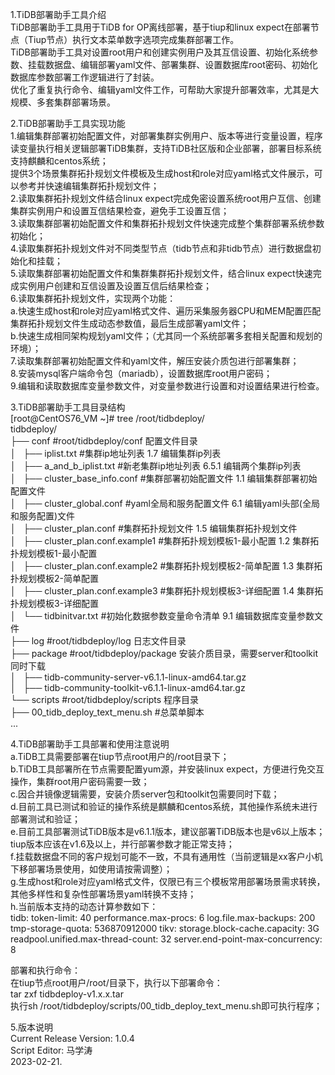 1.TiDB部署助手工具介绍   
TiDB部署助手工具用于TiDB for OP离线部署，基于tiup和linux expect在部署节点（Tiup节点）执行文本菜单数字选项完成集群部署工作。   
TiDB部署助手工具对设置root用户和创建实例用户及其互信设置、初始化系统参数、挂载数据盘、编辑部署yaml文件、部署集群、设置数据库root密码、初始化数据库参数部署工作逻辑进行了封装。   
优化了重复执行命令、编辑yaml文件工作，可帮助大家提升部署效率，尤其是大规模、多套集群部署场景。    



2.TiDB部署助手工具实现功能   
1.编辑集群部署初始配置文件，对部署集群实例用户、版本等进行变量设置，程序读变量执行相关逻辑部署TiDB集群，支持TiDB社区版和企业部署，部署目标系统支持麒麟和centos系统；   
提供3个场景集群拓扑规划文件模板及生成host和role对应yaml格式文件展示，可以参考并快速编辑集群拓扑规划文件；   
2.读取集群拓扑规划文件结合linux expect完成免密设置系统root用户互信、创建集群实例用户和设置互信结果检查，避免手工设置互信；    
3.读取集群部署初始配置文件和集群拓扑规划文件快速完成整个集群部署系统参数初始化；   
4.读取集群拓扑规划文件对不同类型节点（tidb节点和非tidb节点）进行数据盘初始化和挂载；   
5.读取集群部署初始配置文件和集群集群拓扑规划文件，结合linux expect快速完成实例用户创建和互信设置及设置互信后结果检查；   
6.读取集群拓扑规划文件，实现两个功能：  
a.快速生成host和role对应yaml格式文件、遍历采集服务器CPU和MEM配置匹配集群拓扑规划文件生成动态参数值，最后生成部署yaml文件；  
b.快速生成相同架构规划yaml文件；（尤其同一个系统部署多套相关配置和规划的环境）；    
7.读取集群部署初始配置文件和yaml文件，解压安装介质包进行部署集群；   
8.安装mysql客户端命令包（mariadb），设置数据库root用户密码；  
9.编辑和读取数据库变量参数文件，对变量参数进行设置和对设置结果进行检查。  


3.TiDB部署助手工具目录结构     
[root@CentOS76_VM ~]# tree  /root/tidbdeploy/   
tidbdeploy/   
├── conf                            #root/tidbdeploy/conf 配置文件目录    
│   ├── iplist.txt                  #集群ip地址列表             1.7 编辑集群ip列表   
│   ├── a_and_b_iplist.txt          #新老集群ip地址列表         6.5.1 编辑两个集群ip列表   
│   ├── cluster_base_info.conf      #集群部署初始配置文件       1.1 编辑集群部署初始配置文件   
│   ├── cluster_global.conf         #yaml全局和服务配置文件     6.1 编辑yaml头部(全局和服务配置)文件    
│   ├── cluster_plan.conf           #集群拓扑规划文件           1.5 编辑集群拓扑规划文件   
│   ├── cluster_plan.conf.example1  #集群拓扑规划模板1-最小配置  1.2 集群拓扑规划模板1-最小配置   
│   ├── cluster_plan.conf.example2  #集群拓扑规划模板2-简单配置  1.3 集群拓扑规划模板2-简单配置   
│   ├── cluster_plan.conf.example3  #集群拓扑规划模板3-详细配置  1.4 集群拓扑规划模板3-详细配置   
│   └── tidbinitvar.txt             #初始化数据参数变量命令清单  9.1 编辑数据库变量参数文件   
├── log                             #root/tidbdeploy/log  日志文件目录                      
├── package                         #root/tidbdeploy/package 安装介质目录，需要server和toolkit同时下载   
│   ├── tidb-community-server-v6.1.1-linux-amd64.tar.gz   
│   ├── tidb-community-toolkit-v6.1.1-linux-amd64.tar.gz   
└── scripts                         #root/tidbdeploy/scripts 程序目录    
    ├── 00_tidb_deploy_text_menu.sh  #总菜单脚本   
...


4.TiDB部署助手工具部署和使用注意说明   
a.TiDB工具需要部署在tiup节点root用户的/root目录下；   
b.TiDB工具部署所在节点需要配置yum源，并安装linux expect，方便进行免交互操作，集群root用户密码需要一致；   
c.因合并镜像逻辑需要，安装介质server包和toolkit包需要同时下载；   
d.目前工具已测试和验证的操作系统是麒麟和centos系统，其他操作系统未进行部署测试和验证；   
e.目前工具部署测试TiDB版本是v6.1.1版本，建议部署TiDB版本也是v6以上版本；tiup版本应该在v1.6及以上，并行部署参数才能正常支持；   
f.挂载数据盘不同的客户规划可能不一致，不具有通用性（当前逻辑是xx客户小机下移部署场景使用，如使用请按需调整）；   
g.生成host和role对应yaml格式文件，仅限已有三个模板常用部署场景需求转换，其他多样性和复杂性部署场景yaml转换不支持；   
h.当前版本支持的动态计算参数如下：   
 tidb:
    token-limit: 40
    performance.max-procs: 6
    log.file.max-backups: 200
    tmp-storage-quota: 536870912000
  tikv:
    storage.block-cache.capacity: 3G
    readpool.unified.max-thread-count: 32
    server.end-point-max-concurrency: 8


部署和执行命令：   
在tiup节点root用户/root/目录下，执行以下部署命令：   
tar zxf  tidbdeploy-v1.x.x.tar   
执行sh /root/tidbdeploy/scripts/00_tidb_deploy_text_menu.sh即可执行程序；   


5.版本说明   
Current Release Version: 1.0.4   
Script Editor: 马学涛   
2023-02-21.   

